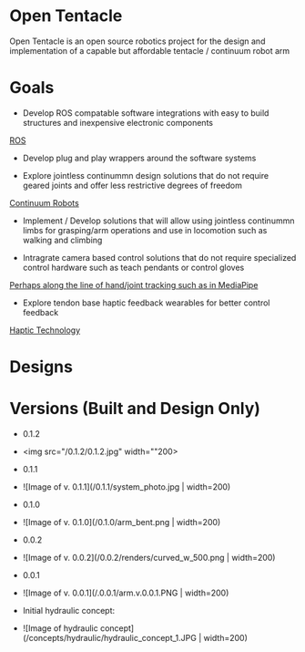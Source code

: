 # Open Tentacle
Open Tentacle is an open source robotics project for the design and implementation of a capable but affordable tentacle / continuum robot arm

# Goals
- Develop ROS compatable software integrations with easy to build structures and inexpensive electronic components

[ROS](https://www.ros.org/)

- Develop plug and play wrappers around the software systems

- Explore jointless continummn design solutions that do not require geared joints and offer less restrictive degrees of freedom

[Continuum Robots](https://www.google.com/search?q=Continuum++Robots&hs=Uh4&channel=fs&sxsrf=ALeKk03InHyTqxbpPBT8OlIoehBswv41-g:1590844447721&source=lnms&tbm=isch&sa=X&ved=2ahUKEwjBy8ux1dvpAhVQBKYKHT8cD0MQ_AUoAXoECAwQAw&biw=1920&bih=832)

- Implement / Develop solutions that will allow using jointless continummn limbs for grasping/arm operations and use in locomotion such as walking and climbing

- Intragrate camera based control solutions that do not require specialized control hardware such as teach pendants or control gloves

[Perhaps along the line of hand/joint tracking such as in MediaPipe](https://ai.googleblog.com/2019/08/on-device-real-time-hand-tracking-with.html)

- Explore tendon base haptic feedback wearables for better control feedback  

[Haptic Technology](https://en.wikipedia.org/wiki/Haptic_technology) 

# Designs


# Versions (Built and Design Only)

- 0.1.2
- <img src="/0.1.2/0.1.2.jpg" width=""200>

- 0.1.1
- ![Image of v. 0.1.1](/0.1.1/system_photo.jpg | width=200)

- 0.1.0
- ![Image of v. 0.1.0](/0.1.0/arm_bent.png | width=200)

- 0.0.2 
- ![Image of v. 0.0.2](/0.0.2/renders/curved_w_500.png | width=200)

- 0.0.1
- ![Image of v. 0.0.1](/.0.0.1/arm.v.0.0.1.PNG | width=200)

- Initial hydraulic concept:
- ![Image of hydraulic concept](/concepts/hydraulic/hydraulic_concept_1.JPG | width=200)


